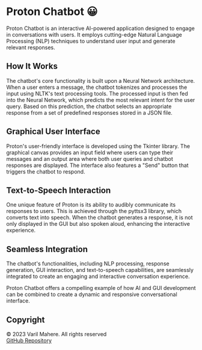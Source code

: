 # Proton Chatbot 😀

Proton Chatbot is an interactive AI-powered application designed to engage in conversations with users. It employs cutting-edge Natural Language Processing (NLP) techniques to understand user input and generate relevant responses.

## How It Works

The chatbot's core functionality is built upon a Neural Network architecture. When a user enters a message, the chatbot tokenizes and processes the input using NLTK's text processing tools. The processed input is then fed into the Neural Network, which predicts the most relevant intent for the user query. Based on this prediction, the chatbot selects an appropriate response from a set of predefined responses stored in a JSON file.

## Graphical User Interface

Proton's user-friendly interface is developed using the Tkinter library. The graphical canvas provides an input field where users can type their messages and an output area where both user queries and chatbot responses are displayed. The interface also features a "Send" button that triggers the chatbot to respond.

## Text-to-Speech Interaction

One unique feature of Proton is its ability to audibly communicate its responses to users. This is achieved through the pyttsx3 library, which converts text into speech. When the chatbot generates a response, it is not only displayed in the GUI but also spoken aloud, enhancing the interactive experience.

## Seamless Integration

The chatbot's functionalities, including NLP processing, response generation, GUI interaction, and text-to-speech capabilities, are seamlessly integrated to create an engaging and interactive conversation experience.

Proton Chatbot offers a compelling example of how AI and GUI development can be combined to create a dynamic and responsive conversational interface.

## Copyright

&copy; 2023 Varil Mahere. All rights reserved  
[GitHub Repository](https://github.com/pythonsmurfmain/Proton)

